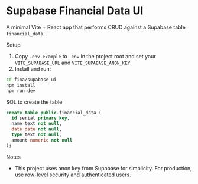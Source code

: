 # Supabase Financial Data UI

A minimal Vite + React app that performs CRUD against a Supabase table `financial_data`.

Setup

1. Copy `.env.example` to `.env` in the project root and set your `VITE_SUPABASE_URL` and `VITE_SUPABASE_ANON_KEY`.
2. Install and run:

```bash
cd fina/supabase-ui
npm install
npm run dev
```

SQL to create the table

```sql
create table public.financial_data (
  id serial primary key,
  name text not null,
  date date not null,
  type text not null,
  amount numeric not null
);
```

Notes

- This project uses anon key from Supabase for simplicity. For production, use row-level security and authenticated users.

